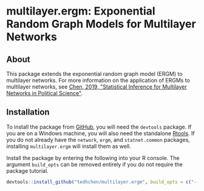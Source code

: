 
<!-- README.md is generated from README.Rmd. Please edit that file -->
multilayer.ergm: Exponential Random Graph Models for Multilayer Networks
========================================================================

About
-----

This package extends the exponential random graph model (ERGM) to multilayer networks. For more information on the application of ERGMs to multilayer networks, see [Chen, 2019, "Statistical Inference for Multilayer Networks in Political Science"](https://papers.ssrn.com/sol3/papers.cfm?abstract_id=3189835).

Installation
------------

To install the package from [GitHub](https://github.com/tedhchen/multilayer.ergm), you will need the `devtools` package. If you are on a Windows machine, you will also need the standalone [Rtools](https://cran.r-project.org/bin/windows/Rtools/). If you do not already have the `network`, `ergm`, and `statnet.common` packages, installing `multilayer.ergm` will install them as well.

Install the package by entering the following into your R console. The argument `build_opts` can be removed entirely if you do not require the package tutorial.

``` r
devtools::install_github("tedhchen/multilayer.ergm", build_opts = c("--no-resave-data", "--no-manual"))
```
